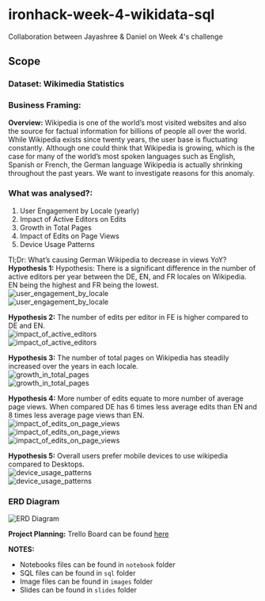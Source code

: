# ironhack-week-4-wikidata-sql
Collaboration between Jayashree &amp; Daniel on Week 4's challenge

## Scope
### Dataset: Wikimedia Statistics

### Business Framing:

**Overview:** Wikipedia is one of the world’s most visited websites and also the source for factual information for billions of people all over the world. While Wikipedia exists since twenty years, the user base is fluctuating constantly. Although one could think that Wikipedia is growing, which is the case for many of the world’s most spoken languages such as English, Spanish or French, the German language Wikipedia is actually shrinking throughout the past years. We want to investigate reasons for this anomaly. 

### What was analysed?:
1. User Engagement by Locale (yearly)
2. Impact of Active Editors on Edits
3. Growth in Total Pages
4. Impact of Edits on Page Views
5. Device Usage Patterns

Tl;Dr: What’s causing German Wikipedia to decrease in views YoY? <br>
**Hypothesis 1:** Hypothesis: There is a significant difference in the number of active editors per year between the DE, EN, and FR locales on Wikipedia. EN being the highest and FR being the lowest.<br>
![user_engagement_by_locale](images/user_engagement_by_locale.PNG)<br>
![user_engagement_by_locale](images/averageNumberOfActiveEditorsByLocalePerYear.png)<br>

**Hypothesis 2:** The number of edits per editor in FE is higher compared to DE and EN.<br>
![impact_of_active_editors](images/impact_of_active_editors.PNG)<br>
![impact_of_active_editors](images/editsPerActiveEditorByLocale.png)<br>

**Hypothesis 3:** The number of total pages on Wikipedia has steadily increased over the years in each locale.<br>
![growth_in_total_pages](images/growth_in_total_pages.PNG)<br>
![growth_in_total_pages](images/totalPagesCreatedByLocalePerYear.png)<br>

**Hypothesis 4:** More number of edits equate to more number of average page views. When compared DE has 6 times less average edits than EN and 8 times less average page views than EN.<br>
![impact_of_edits_on_page_views](images/impact_of_edits_on_page_views.PNG)<br>
![impact_of_edits_on_page_views](images/averageEditsByLocaleAndYear.png)<br>
![impact_of_edits_on_page_views](images/averagePageViewsByLocaleAndYear.png)<br>

**Hypothesis 5:** Overall users prefer mobile devices to use wikipedia compared to Desktops.<br>
![device_usage_patterns](images/device_usage_patterns.PNG)<br>
![device_usage_patterns](images/propotionOfViews.png)<br>

### ERD Diagram
![ERD Diagram](images/ERD.PNG 'Wikipedia ERD Diagram')


 **Project Planning:** Trello Board can be found [here](https://trello.com/b/NWCTnIAx/ironhack-week-4-jd) 


**NOTES:**

* Notebooks files can be found in `notebook` folder
* SQL files can be found in `sql` folder
* Image files can be found in `images` folder
* Slides can be found in `slides` folder